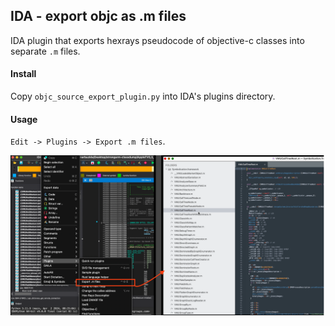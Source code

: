 ## IDA - export objc as .m files
IDA plugin that exports hexrays pseudocode of objective-c classes into separate `.m` files.

#### Install

Copy `objc_source_export_plugin.py` into IDA's plugins directory.

#### Usage

`Edit -> Plugins -> Export .m files`.


![screenshot](./img.png)